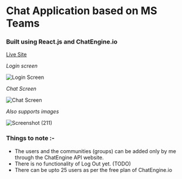 # Chat Application based on MS Teams

### Built using React.js and ChatEngine.io

[Live Site](https://gd-chat-app.netlify.app/)

*Login screen*

![Login Screen](https://user-images.githubusercontent.com/68523530/115141722-7f1ce400-a05b-11eb-94c0-82eee2d54af8.png)

*Chat Screen*

![Chat Screen](https://user-images.githubusercontent.com/68523530/115141729-8cd26980-a05b-11eb-8703-6c3c45f144e4.png)

*Also supports images*

![Screenshot (211)](https://user-images.githubusercontent.com/68523530/115141736-94920e00-a05b-11eb-9f8e-9742ba927b77.png)

### Things to note :- 

- The users and the communities (groups) can be added only by me through the ChatEngine API website.
- There is no functionality of Log Out yet. (TODO)
- There can be upto 25 users as per the free plan of ChatEngine.io

